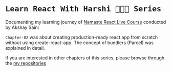 # `Learn React With Harshi 👩🏻‍💻 Series`
   Documenting my learning journey of [Namaste React Live Course](https://learn.namastedev.com/) conducted by Akshay Saini


`Chapter-02` was about creating production-ready react app from scratch without using create-react-app. The concept of bundlers (Parcel) was explained in detail. 

If you are interested in other chapters of this series, please browse through the [my repositories](https://github.com/orgs/Learn-React-With-Harshi/repositories)

